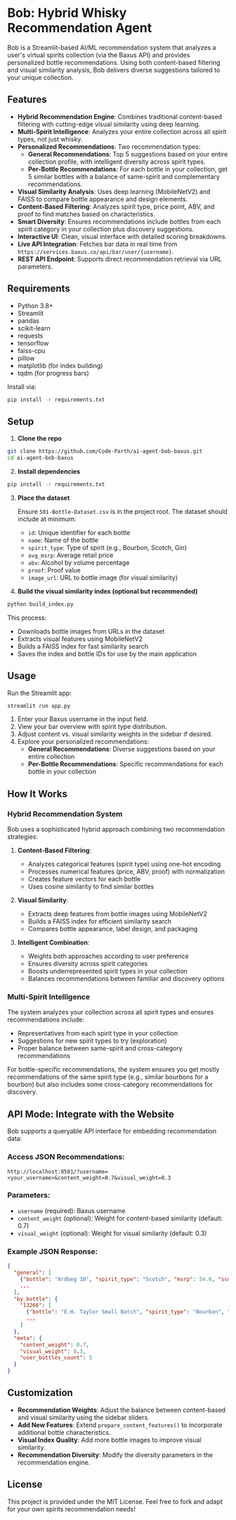 # Bob: Hybrid Whisky Recommendation Agent

Bob is a Streamlit-based AI/ML recommendation system that analyzes a user's virtual spirits collection (via the Baxus API) and provides personalized bottle recommendations. Using both content-based filtering and visual similarity analysis, Bob delivers diverse suggestions tailored to your unique collection.

## Features

- **Hybrid Recommendation Engine**: Combines traditional content-based filtering with cutting-edge visual similarity using deep learning.
- **Multi-Spirit Intelligence**: Analyzes your entire collection across all spirit types, not just whisky.
- **Personalized Recommendations**: Two recommendation types:
  - **General Recommendations**: Top 5 suggestions based on your entire collection profile, with intelligent diversity across spirit types.
  - **Per-Bottle Recommendations**: For each bottle in your collection, get 5 similar bottles with a balance of same-spirit and complementary recommendations.
- **Visual Similarity Analysis**: Uses deep learning (MobileNetV2) and FAISS to compare bottle appearance and design elements.
- **Content-Based Filtering**: Analyzes spirit type, price point, ABV, and proof to find matches based on characteristics.
- **Smart Diversity**: Ensures recommendations include bottles from each spirit category in your collection plus discovery suggestions.
- **Interactive UI**: Clean, visual interface with detailed scoring breakdowns.
- **Live API Integration**: Fetches bar data in real time from `https://services.baxus.co/api/bar/user/{username}`.
- **REST API Endpoint**: Supports direct recommendation retrieval via URL parameters.

## Requirements

- Python 3.8+
- Streamlit
- pandas
- scikit-learn
- requests
- tensorflow
- faiss-cpu
- pillow
- matplotlib (for index building)
- tqdm (for progress bars)

Install via:
```bash
pip install -r requirements.txt
```

## Setup

1. **Clone the repo**

```bash
git clone https://github.com/Code-Parth/ai-agent-bob-baxus.git
cd ai-agent-bob-baxus
```

2. **Install dependencies**

```bash
pip install -r requirements.txt
```

3. **Place the dataset**
   
   Ensure `501-Bottle-Dataset.csv` is in the project root. The dataset should include at minimum:
   - `id`: Unique identifier for each bottle
   - `name`: Name of the bottle
   - `spirit_type`: Type of spirit (e.g., Bourbon, Scotch, Gin)
   - `avg_msrp`: Average retail price
   - `abv`: Alcohol by volume percentage
   - `proof`: Proof value
   - `image_url`: URL to bottle image (for visual similarity)

4. **Build the visual similarity index (optional but recommended)**

```bash
python build_index.py
```

This process:
- Downloads bottle images from URLs in the dataset
- Extracts visual features using MobileNetV2
- Builds a FAISS index for fast similarity search
- Saves the index and bottle IDs for use by the main application

## Usage

Run the Streamlit app:

```bash
streamlit run app.py
```

1. Enter your Baxus username in the input field.
2. View your bar overview with spirit type distribution.
3. Adjust content vs. visual similarity weights in the sidebar if desired.
4. Explore your personalized recommendations:
   - **General Recommendations**: Diverse suggestions based on your entire collection
   - **Per-Bottle Recommendations**: Specific recommendations for each bottle in your collection

## How It Works

### Hybrid Recommendation System

Bob uses a sophisticated hybrid approach combining two recommendation strategies:

1. **Content-Based Filtering**:
   - Analyzes categorical features (spirit type) using one-hot encoding
   - Processes numerical features (price, ABV, proof) with normalization
   - Creates feature vectors for each bottle
   - Uses cosine similarity to find similar bottles

2. **Visual Similarity**:
   - Extracts deep features from bottle images using MobileNetV2
   - Builds a FAISS index for efficient similarity search
   - Compares bottle appearance, label design, and packaging

3. **Intelligent Combination**:
   - Weights both approaches according to user preference
   - Ensures diversity across spirit categories
   - Boosts underrepresented spirit types in your collection
   - Balances recommendations between familiar and discovery options

### Multi-Spirit Intelligence

The system analyzes your collection across all spirit types and ensures recommendations include:
- Representatives from each spirit type in your collection
- Suggestions for new spirit types to try (exploration)
- Proper balance between same-spirit and cross-category recommendations

For bottle-specific recommendations, the system ensures you get mostly recommendations of the same spirit type (e.g., similar bourbons for a bourbon) but also includes some cross-category recommendations for discovery.

## API Mode: Integrate with the Website

Bob supports a queryable API interface for embedding recommendation data:

### Access JSON Recommendations:
```
http://localhost:8501/?username=<your_username>&content_weight=0.7&visual_weight=0.3
```

### Parameters:
- `username` (required): Baxus username
- `content_weight` (optional): Weight for content-based similarity (default: 0.7)
- `visual_weight` (optional): Weight for visual similarity (default: 0.3)

### Example JSON Response:
```json
{
  "general": [
    {"bottle": "Ardbeg 10", "spirit_type": "Scotch", "msrp": 54.0, "score": 0.92, "content_score": 0.94, "visual_score": 0.87 },
    ...
  ],
  "by_bottle": {
    "13266": [
      {"bottle": "E.H. Taylor Small Batch", "spirit_type": "Bourbon", "msrp": 44.99, "score": 0.89, "content_score": 0.91, "visual_score": 0.82 },
      ...
    ]
  },
  "meta": {
    "content_weight": 0.7,
    "visual_weight": 0.3,
    "user_bottles_count": 5
  }
}
```

## Customization

- **Recommendation Weights**: Adjust the balance between content-based and visual similarity using the sidebar sliders.
- **Add New Features**: Extend `prepare_content_features()` to incorporate additional bottle characteristics.
- **Visual Index Quality**: Add more bottle images to improve visual similarity.
- **Recommendation Diversity**: Modify the diversity parameters in the recommendation engine.

## License

This project is provided under the MIT License. Feel free to fork and adapt for your own spirits recommendation needs!